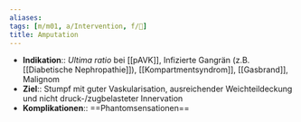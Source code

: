 ```yaml
---
aliases: 
tags: [m/m01, a/Intervention, f/🔪]
title: Amputation
---
```

- **Indikation**:: *Ultima ratio* bei [[pAVK]], Infizierte Gangrän (z.B. [[Diabetische Nephropathie]]), [[Kompartmentsyndrom]], [[Gasbrand]], Malignom
- **Ziel**:: Stumpf mit guter Vaskularisation, ausreichender Weichteildeckung und nicht druck-/zugbelasteter Innervation
- **Komplikationen**:: ==Phantomsensationen==